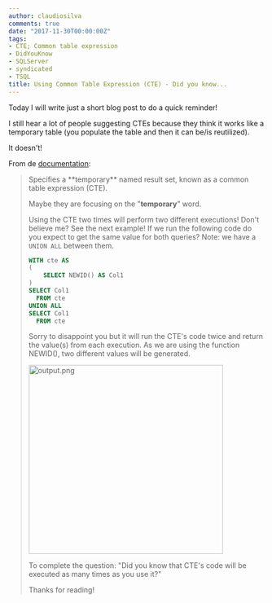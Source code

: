```yaml
---
author: claudiosilva
comments: true
date: "2017-11-30T00:00:00Z"
tags:
- CTE; Common table expression
- DidYouKnow
- SQLServer
- syndicated
- TSQL
title: Using Common Table Expression (CTE) - Did you know...
---
```

Today I will write just a short blog post to do a quick reminder!

I still hear a lot of people suggesting CTEs because they think it works like a temporary table (you populate the table and then it can be/is reutilized).

It doesn't!

From de <a href="https://docs.microsoft.com/en-us/sql/t-sql/queries/with-common-table-expression-transact-sql" rel="noopener" target="_blank">documentation</a>:

<blockquote>Specifies a **temporary** named result set, known as a common table expression (CTE). 

Maybe they are focusing on the "**temporary**" word.

Using the CTE two times will perform two different executions! Don't believe me? See the next example!
If we run the following code do you expect to get the same value for both queries? Note: we have a `UNION ALL` between them.

``` sql
WITH cte AS
(
	SELECT NEWID() AS Col1
)
SELECT Col1
  FROM cte
UNION ALL
SELECT Col1
  FROM cte
```

Sorry to disappoint you but it will run the CTE's code twice and return the value(s) from each execution.
As we are using the function NEWID(), two different values will be generated.

<img class="alignnone size-full wp-image-1127" src="https://claudioessilva.github.io/img/2017/11/output1.png" alt="output.png" width="381" height="371" />

To complete the question: "Did you know that CTE's code will be executed as many times as you use it?"

Thanks for reading!
